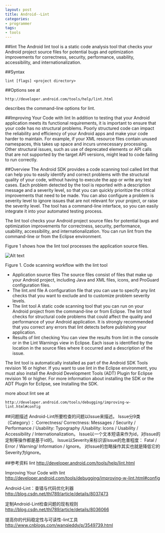 ```yaml
---
layout: post
title: Android--Lint
categories:
- programmer
tags:
- tools
---
```



##lint
The Android lint tool is a static code analysis tool that checks your Android project source files for potential bugs
and optimization improvements for correctness, security, performance, usability, accessibility, and internationalization.


##Syntax

    lint [flags] <project directory>


##Options
see at

    http://developer.android.com/tools/help/lint.html

describes the command-line options for lint.


##Improving Your Code with lint
In addition to testing that your Android application meets its functional requirements, it is important to ensure
that your code has no structural problems. Poorly structured code can impact the reliability and efficiency of your
Android apps and make your code harder to maintain. For example, if your XML resource files contain unused namespaces,
this takes up space and incurs unnecessary processing. Other structural issues, such as use of deprecated elements
or API calls that are not supported by the target API versions, might lead to code failing to run correctly.


##Overview
The Android SDK provides a code scanning tool called lint that can help you to easily identify and correct problems
with the structural quality of your code, without having to execute the app or write any test cases. Each problem
detected by the tool is reported with a description message and a severity level, so that you can quickly prioritize
the critical improvements that need to be made. You can also configure a problem is severity level to ignore issues
that are not relevant for your project, or raise the severity level. The tool has a command-line interface, so you
can easily integrate it into your automated testing process.

The lint tool checks your Android project source files for potential bugs and optimization improvements for correctness,
security, performance, usability, accessibility, and internationalization. You can run lint from the command-line or
from the Eclipse environment.

Figure 1 shows how the lint tool processes the application source files.

![Alt text](http://zhongguomin.github.io/blog/media/images/2014/lint_01.png "lint_01.png")

Figure 1. Code scanning workflow with the lint tool

- Application source files
    The source files consist of files that make up your Android project, including Java and XML files, icons,
    and ProGuard configuration files.
- The lint.xml file
    A configuration file that you can use to specify any lint checks that you want to exclude and to customize
    problem severity levels.
- The lint tool
    A static code scanning tool that you can run on your Android project from the command-line or from Eclipse.
    The lint tool checks for structural code problems that could affect the quality and performance of your
    Android application.
    It is strongly recommended that you correct any errors that lint detects before publishing your application.
- Results of lint checking
    You can view the results from lint in the console or in the Lint Warnings view in Eclipse. Each issue is
    identified by the location
    in the source files where it occurred and a description of the issue.

The lint tool is automatically installed as part of the Android SDK Tools revision 16 or higher. If you want to use
lint in the Eclipse environment, you must also install the Android Development Tools (ADT) Plugin for Eclipse revision
16 or higher.
For more information about installing the SDK or the ADT Plugin for Eclipse, see Installing the SDK.

more about lint see at

    http://developer.android.com/tools/debugging/improving-w-lint.html#config


##问题描述
Android-Lint所要检查的问题以Issue来描述。
Issue分9类（Category）：
    Correctness/ Correctness: Messages / Security / Performance / Usability: Typography /Usability: Icons /
    Usability / Accessibility / Internationalization。
Issue以一个文本短语来作为id，对Issue的定制等操作都是基于id的。
Issue以Severity来标识该Issue的危害程度：
    Fatal / Error / Warning/ Information / Ignore。
对Issue的忽略操作其实也就是降低它的Severity为Ignore。


##参考资料
lint
http://developer.android.com/tools/help/lint.html

Improving Your Code with lint
http://developer.android.com/tools/debugging/improving-w-lint.html#config

Android-Lint：查错与代码优化利器
http://blog.csdn.net/thl789/article/details/8037473

定制Android-Lint检查问题的现有规则
http://blog.csdn.net/thl789/article/details/8036066

提高你的代码稳定性与可读性-lint工具
http://www.cnblogs.com/wanqieddy/p/3549739.html

